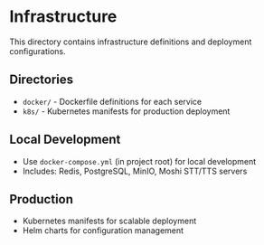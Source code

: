 # Infrastructure

This directory contains infrastructure definitions and deployment configurations.

## Directories
- `docker/` - Dockerfile definitions for each service
- `k8s/` - Kubernetes manifests for production deployment

## Local Development
- Use `docker-compose.yml` (in project root) for local development
- Includes: Redis, PostgreSQL, MinIO, Moshi STT/TTS servers

## Production
- Kubernetes manifests for scalable deployment
- Helm charts for configuration management
